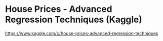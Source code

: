 # House Prices - Advanced Regression Techniques (Kaggle)
https://www.kaggle.com/c/house-prices-advanced-regression-techniques